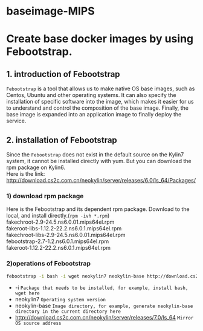 # baseimage-MIPS
# Create base docker images by using Febootstrap.
## 1. introduction of Febootstrap
  `Febootstrap` is a tool that allows us to make native OS base images, such as Centos, Ubuntu and other operating systems. It can also specify the installation of specific software into the image, which makes it easier for us to understand and control the composition of the base image. Finally, the base image is expanded into an application image to finally deploy the service.

## 2. installation of Febootstrap
  Since the `Febootstrap` does not exist in the default source on the Kylin7 system, it cannot be installed directly with yum. But you can download the rpm package on Kylin6.<br>
  Here is the link: http://download.cs2c.com.cn/neokylin/server/releases/6.0/ls_64/Packages/

### 1) download rpm package

Here is the Febootstrap and its dependent rpm package. Download to the local, and install directly.(`rpm -ivh *.rpm`)<br>
	fakechroot-2.9-24.5.ns6.0.01.mips64el.rpm<br>
	fakeroot-libs-1.12.2-22.2.ns6.0.1.mips64el.rpm<br>
	fakechroot-libs-2.9-24.5.ns6.0.01.mips64el.rpm<br>
	febootstrap-2.7-1.2.ns6.0.1.mips64el.rpm<br>
	fakeroot-1.12.2-22.2.ns6.0.1.mips64el.rpm<br>

### 2)operations of Febootstrap
```bash
febootstrap -i bash -i wget neokylin7 neokylin-base http://download.cs2c.com.cn/neokylin/server/releases/7.0/ls_64
```
* -i `Package that needs to be installed, for example, install bash, wget here`
* neokylin7      `Operating system version`
* neokylin-base  `Image directory, for example, generate neokylin-base directory in the current directory here`
* http://download.cs2c.com.cn/neokylin/server/releases/7.0/ls_64    `Mirror OS source address`



